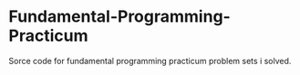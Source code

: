 # Fundamental-Programming-Practicum
Sorce code for fundamental programming practicum problem sets i solved.
